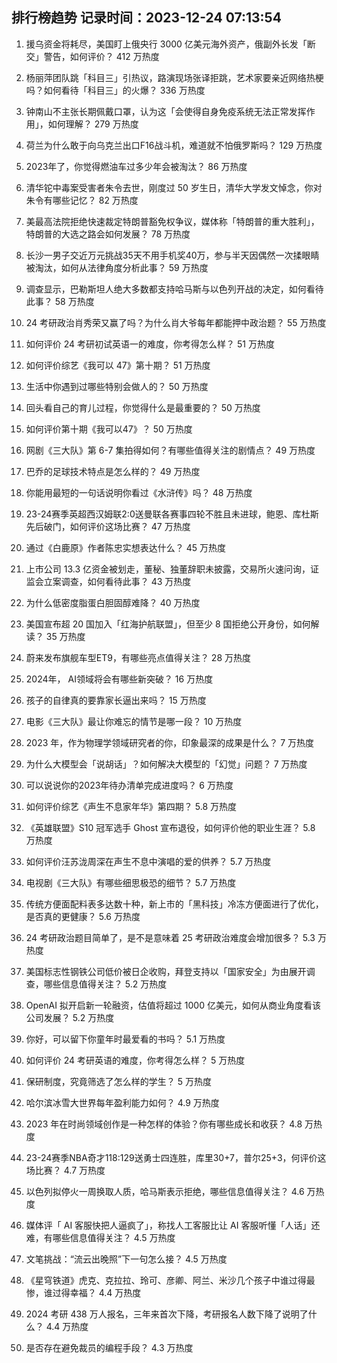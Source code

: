 
## 排行榜趋势 记录时间：2023-12-24 07:13:54
  
  1. 援乌资金将耗尽，美国盯上俄央行 3000 亿美元海外资产，俄副外长发「断交」警告，如何评价？ 412 万热度
    
  2. 杨丽萍团队跳「科目三」引热议，路演现场张译拒跳，艺术家要亲近网络热梗吗？如何看待「科目三」的火爆？ 336 万热度
    
  3. 钟南山不主张长期佩戴口罩，认为这「会使得自身免疫系统无法正常发挥作用」，如何理解？ 279 万热度
    
  4. 荷兰为什么敢于向乌克兰出口F16战斗机，难道就不怕俄罗斯吗？ 129 万热度
    
  5. 2023年了，你觉得燃油车过多少年会被淘汰？ 86 万热度
    
  6. 清华铊中毒案受害者朱令去世，刚度过 50 岁生日，清华大学发文悼念，你对朱令有哪些记忆？ 82 万热度
    
  7. 美最高法院拒绝快速裁定特朗普豁免权争议，媒体称「特朗普的重大胜利」，特朗普的大选之路会如何发展？ 78 万热度
    
  8. 长沙一男子交近万元挑战35天不用手机奖40万，参与半天因偶然一次揉眼睛被淘汰，如何从法律角度分析此事？ 59 万热度
    
  9. 调查显示，巴勒斯坦人绝大多数都支持哈马斯与以色列开战的决定，如何看待此事？ 58 万热度
    
  10. 24 考研政治肖秀荣又赢了吗？为什么肖大爷每年都能押中政治题？ 55 万热度
    
  11. 如何评价 24 考研初试英语一的难度，你考得怎么样？ 51 万热度
    
  12. 如何评价综艺《我可以 47》第十期？ 51 万热度
    
  13. 生活中你遇到过哪些特别会做人的？ 50 万热度
    
  14. 回头看自己的育儿过程，你觉得什么是最重要的？ 50 万热度
    
  15. 如何评价第十期《我可以47》？ 50 万热度
    
  16. 网剧《三大队》第 6-7 集拍得如何？有哪些值得关注的剧情点？ 49 万热度
    
  17. 巴乔的足球技术特点是怎么样的？ 49 万热度
    
  18. 你能用最短的一句话说明你看过《水浒传》吗？ 48 万热度
    
  19. 23-24赛季英超西汉姆联2:0送曼联各赛事四轮不胜且未进球，鲍恩、库杜斯先后破门，如何评价这场比赛？ 47 万热度
    
  20. 通过《白鹿原》作者陈忠实想表达什么？ 45 万热度
    
  21. 上市公司 13.3 亿资金被划走，董秘、独董辞职未披露，交易所火速问询，证监会立案调查，如何看待此事？ 43 万热度
    
  22. 为什么低密度脂蛋白胆固醇难降？ 40 万热度
    
  23. 美国宣布超 20 国加入「红海护航联盟」，但至少 8 国拒绝公开身份，如何解读？ 35 万热度
    
  24. 蔚来发布旗舰车型ET9，有哪些亮点值得关注？ 28 万热度
    
  25. 2024年， AI领域将会有哪些新突破？ 16 万热度
    
  26. 孩子的自律真的要靠家长逼出来吗？ 15 万热度
    
  27. 电影《三大队》最让你难忘的情节是哪一段？ 10 万热度
    
  28. 2023 年，作为物理学领域研究者的你，印象最深的成果是什么？ 7 万热度
    
  29. 为什么大模型会「说胡话」？如何解决大模型的「幻觉」问题？ 7 万热度
    
  30. 可以说说你的2023年待办清单完成进度吗？ 6 万热度
    
  31. 如何评价综艺《声生不息家年华》第四期？ 5.8 万热度
    
  32. 《英雄联盟》S10 冠军选手 Ghost 宣布退役，如何评价他的职业生涯？ 5.8 万热度
    
  33. 如何评价汪苏泷周深在声生不息中演唱的爱的供养？ 5.7 万热度
    
  34. 电视剧《三大队》有哪些细思极恐的细节？ 5.7 万热度
    
  35. 传统方便面配料表多达数十种，新上市的「黑科技」冷冻方便面进行了优化，是否真的更健康？ 5.6 万热度
    
  36. 24 考研政治题目简单了，是不是意味着 25 考研政治难度会增加很多？ 5.3 万热度
    
  37. 美国标志性钢铁公司低价被日企收购，拜登支持以「国家安全」为由展开调查，哪些信息值得关注？ 5.2 万热度
    
  38. OpenAI 拟开启新一轮融资，估值将超过 1000 亿美元，如何从商业角度看该公司发展？ 5.2 万热度
    
  39. 你好，可以留下你童年时最爱看的书吗？ 5.1 万热度
    
  40. 如何评价 24 考研英语的难度，你考得怎么样？ 5 万热度
    
  41. 保研制度，究竟筛选了怎么样的学生？ 5 万热度
    
  42. 哈尔滨冰雪大世界每年盈利能力如何？ 4.9 万热度
    
  43. 2023 年在时尚领域创作是一种怎样的体验？你有哪些成长和收获？ 4.8 万热度
    
  44. 23-24赛季NBA奇才118:129送勇士四连胜，库里30+7，普尔25+3，何评价这场比赛？ 4.7 万热度
    
  45. 以色列拟停火一周换取人质，哈马斯表示拒绝，哪些信息值得关注？ 4.6 万热度
    
  46. 媒体评「 AI 客服快把人逼疯了」，称找人工客服比让 AI 客服听懂「人话」还难，有哪些信息值得关注？ 4.5 万热度
    
  47. 文笔挑战：“流云出晚照”下一句怎么接？ 4.5 万热度
    
  48. 《星穹铁道》虎克、克拉拉、玲可、彦卿、阿兰、米沙几个孩子中谁过得最惨，谁过得幸福？ 4.4 万热度
    
  49. 2024 考研 438 万人报名，三年来首次下降，考研报名人数下降了说明了什么？ 4.4 万热度
    
  50. 是否存在避免裁员的编程手段？ 4.3 万热度
    